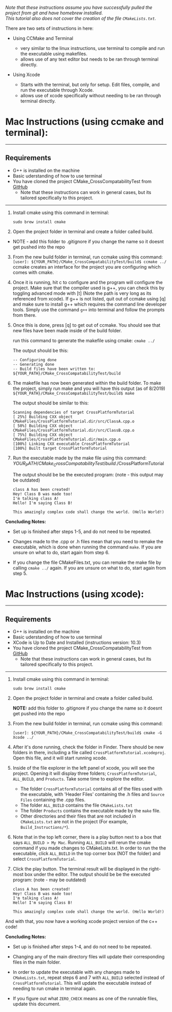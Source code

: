 *Note that these instructions assume you have successfully pulled the project from git
      and have homebrew installed.   
      This tutorial also does not cover the creation of the file `CMakeLists.txt`.*

There are two sets of instructions in here:

   * Using CCMake and Terminal    
        - very similar to the linux instructions, use terminal to compile and run the executable using makefiles.
        - allows use of any text editor but needs to be ran through terminal directly.
    
   * Using Xcode                 
        - Starts with the terminal, but only for setup. Edit files, compile, and run the executable through Xcode. 
        - allows use of xcode specifically without needing to be ran through terminal directly. 

# Mac Instructions (using ccmake and terminal):

---
## Requirements
  * G++ is installed on the machine
  * Basic uderstanding of how to use terminal
  * You have cloned the project CMake_CrossCompatabilityTest from [GitHub](https://github.com/cathysandstrom/CMake_CrossCompatabilityTest)
	- Note that these instructions can work in general cases, but its tailored specifically to this project. 
----

1. Install cmake using this command in terminal:
	```
    sudo brew install cmake
	```

2.  Open the project folder in terminal and create a folder called build.
- NOTE - add this folder to .gitignore if you change the name so it doesnt get pushed into the repo 
                
3.  From the new build folder in terminal, run ccmake using this command:
`[user]: ${YOUR_PATH}/CMake_CrossCompatabilityTest/build$ ccmake ../`
ccmake creates an interface for the project you are configuring which comes with cmake. 

4.  Once it is running, hit c to configure and the program will configure the project. Make sure that the compiler used is g++, you can check this by  toggling advanced mode with [t] (Note the path is very long as its referenced from xcode). If g++ is not listed, quit out of ccmake using [q] and make sure to install g++ which requires the command line developer tools. Simply use the command `g++` into terminal and follow the prompts from there.  
                
5.  Once this is done, press [q] to get out of ccmake. You should see that new files have been made inside of the build folder. 

	run this command to generate the makefile using cmake: `cmake ../`
    
    The output should be this: 
    ```
    -- Configuring done
    -- Generating done
    -- Build files have been written to: ${YOUR_PATH}/CMake_CrossCompatabilityTest/build
    ```

6. The makefile has now been generated within the build folder. To make the project, simply run make and you will have this output (as of 8/2019)
           ` ${YOUR_PATH}/CMake_CrossCompatabilityTest/build$ make`
        
	The output should be similar to this:
    ```
    Scanning dependencies of target CrossPlatformTutorial
    [ 25%] Building CXX object CMakeFiles/CrossPlatformTutorial.dir/src/ClassA.cpp.o
    [ 50%] Building CXX object CMakeFiles/CrossPlatformTutorial.dir/src/ClassB.cpp.o
    [ 75%] Building CXX object CMakeFiles/CrossPlatformTutorial.dir/main.cpp.o
    [100%] Linking CXX executable CrossPlatformTutorial
    [100%] Built target CrossPlatformTutorial
    ```

7. Run the executable made by the make file using this command:
${YOUR_PATH}/CMake_CrossCompatabilityTest/build$./CrossPlatformTutorial 

	The output should be be the executed program: (note - this output may be outdated)
    ```
    class A has been created!
    Hey! Class B was made too!
    I'm talking class A!
    Hello! I'm saying Class B!

    This amazingly complex code shall change the world. (Hello World!)
    ``` 
    
**Concluding Notes:** 
* Set up is finished after steps 1-5, and do not need to be repeated. 

* Changes made to the .cpp or .h files mean that you need to remake the executable, which is done when running the command `make`. If you are unsure on what to do, start again from step 6.

* If you change the file CMakeFiles.txt, you can remake the make file by calling `cmake ../` again. If you are unsure on what to do, start again from step 5.

# Mac Instructions (using xcode):
---
## Requirements
  * G++ is installed on the machine
  * Basic uderstanding of how to use terminal
  * XCode is Up to Date and Installed (instructions version: 10.3)
  * You have cloned the project CMake_CrossCompatabilityTest from [GitHub](https://github.com/cathysandstrom/CMake_CrossCompatabilityTest)
	- Note that these instructions can work in general cases, but its tailored specifically to this project. 
----


1.  Install cmake using this command in terminal:
	```
    sudo brew install cmake
	```

2.  Open the project folder in terminal and create a folder called build.

	**NOTE:** add this folder to .gitignore if you change the name so it doesnt get pushed into the repo 

3.  From the new build folder in terminal, run ccmake using this command:
    ```
    [user]: ${YOUR_PATH}/CMake_CrossCompatabilityTest/build$ cmake -G Xcode ../
    ```
    
4.  After it's done running, check the folder in Finder. There should be new folders 
in there, including a file called `CrossPlatformTutorial.xcodeproj`. Open this file, 
and it will start running xcode. 

5.  Inside of the file explorer in the left panel of xcode, you will see the project. 
Opening it will display three folders; `CrossPlatformTutorial`, `ALL_BUILD`, and `Products`. 
Take some time to explore the editor. 
    + The folder `CrossPlatformTutorial` contains all of the files used with 
    the executable, with 'Header Files' containing the .h files and 
    `Source Files` containing the .cpp files. 
    + The folder `ALL_BUILD` contains the file `CMakeLists.txt`
    + The folder `Products` contains the executable made by the `make` file. 
    + Other directories and their files that are not included in `CMakeLists.txt` 
    are not in the project (For example, `Build_Instructions/*`).

6.  Note that in the top left corner, there is a play button next to a box that says
`ALL_BUILD > My Mac`. Running `ALL_BUILD` will rerun the cmake command if you made 
changes to CMakeLists.txt. In order to run the the executable, click `ALL_BUILD` 
in the top corner box (NOT the folder) and select `CrossPlatformTutorial`. 

7.  Click the play button. The terminal result will be displayed in the right-most box
under the editor. The output should be be the executed program: (note - may be outdated)
    ```
    class A has been created!
    Hey! Class B was made too!
    I'm talking class A!
    Hello! I'm saying Class B!

    This amazingly complex code shall change the world. (Hello World!)
    ```

And with that, you now have a working xcode project version of the c++ code!
    
**Concluding Notes:**
-  Set up is finished after steps 1-4, and do not need to be repeated. 

-  Changing any of the main directory files will update their corresponding files in
the main folder. 

-  In order to update the executable with any changes made to `CMakeLists.txt`, 
repeat steps 6 and 7 with `ALL_BUILD` selected instead of `CrossPlatformTutorial`. 
This will update the executable instead of needing to run cmake in terminal again. 

-  If you figure out what `ZERO_CHECK` means as one of the runnable files, update this document. 



    